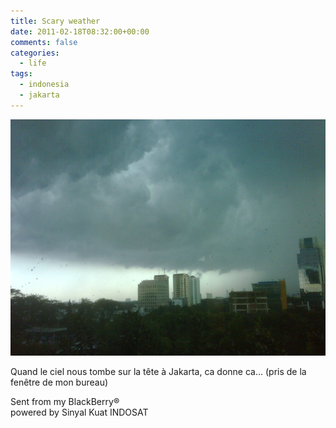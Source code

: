 ```yaml
---
title: Scary weather
date: 2011-02-18T08:32:00+00:00
comments: false
categories:
  - life
tags:
  - indonesia
  - jakarta
---
```

![](_media/IMG00121-20110218-1611.jpg.scaled.1000.jpg)

Quand le ciel nous tombe sur la tête à Jakarta, ca donne ca... (pris de la fenêtre de mon bureau)

Sent from my BlackBerry®  
powered by Sinyal Kuat INDOSAT
